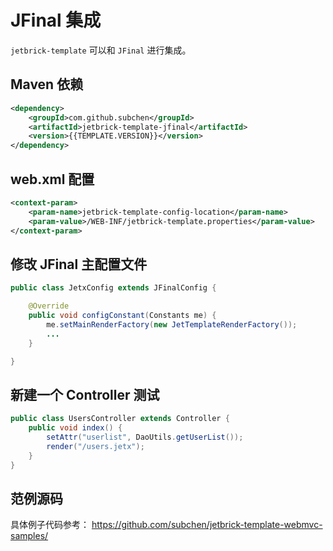 JFinal 集成
============================

`jetbrick-template` 可以和 `JFinal` 进行集成。


Maven 依赖
------------------

```xml
<dependency>
    <groupId>com.github.subchen</groupId>
    <artifactId>jetbrick-template-jfinal</artifactId>
    <version>{{TEMPLATE.VERSION}}</version>
</dependency>
```


web.xml 配置
----------------------------------------------

```xml
<context-param>
    <param-name>jetbrick-template-config-location</param-name>
    <param-value>/WEB-INF/jetbrick-template.properties</param-value>
</context-param>
```


修改 JFinal 主配置文件
--------------------------

```java
public class JetxConfig extends JFinalConfig {

    @Override
    public void configConstant(Constants me) {
        me.setMainRenderFactory(new JetTemplateRenderFactory());
        ...
    }

}
```

新建一个 Controller 测试
--------------------------

```java
public class UsersController extends Controller {
    public void index() {
        setAttr("userlist", DaoUtils.getUserList());
        render("/users.jetx");
    }
}
```


范例源码
--------------------------------


具体例子代码参考： https://github.com/subchen/jetbrick-template-webmvc-samples/

